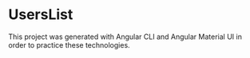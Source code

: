 # UsersList

This project was generated with Angular CLI and Angular Material UI in order to practice these technologies.

